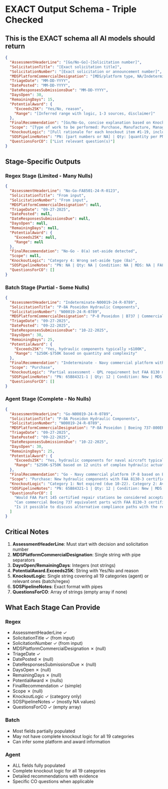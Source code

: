 # EXACT Output Schema - Triple Checked

## This is the EXACT schema all AI models should return

```json
{
  "AssessmentHeaderLine": "[Go/No-Go]-[Solicitation number]",
  "SolicitationTitle": "[Exact solicitation title]",
  "SolicitationNumber": "[Exact solicitation or announcement number]",
  "MDSPlatformCommercialDesignation": "[MDS/platform type, NA/Indeterminate, e.g., P-8 Poseidon | B737 | Commercial Item: Elevator (or) KC-46/B767 | Noncommercial: Refueling Boom (or) Indeterminate MDS | Commercial Item: AMSC Z Aircraft Tire]",
  "TriageDate": "MM-DD-YYYY",
  "DatePosted": "MM-DD-YYYY",
  "DateResponsesSubmissionsDue": "MM-DD-YYYY",
  "DaysOpen": 30,
  "RemainingDays": 15,
  "PotentialAward": {
    "Exceeds25K": "Yes/No, reason",
    "Range": "[Inferred range with logic, 1-3 sources, disclaimer]"
  },
  "FinalRecommendation": "[Go/No-Go, concise explanation based on Knockout criteria, context, exact government quote(s), page number(s), metadata, etc.]",
  "Scope": "[Type of work to be performed: Purchase, Manufacture, Managed Repair, with inference and concise proof]",
  "KnockoutLogic": "[Full rationale for each knockout item #1-19, including applicable page numbers, titles, headers, notes, inference, etc.]",
  "SOSPipelineNotes": "PN: [part numbers or NA] | Qty: [quantity per PN or NA] | Condition: [new/surplus/overhaul/etc.] | MDS: [aircraft type or NA] | [solicitation ID] | [brief description of work]",
  "QuestionsForCO": ["List relevant question(s)"]
}
```

## Stage-Specific Outputs

### Regex Stage (Limited - Many Nulls)
```json
{
  "AssessmentHeaderLine": "No-Go-FA8501-24-R-0123",
  "SolicitationTitle": "From input",
  "SolicitationNumber": "From input",
  "MDSPlatformCommercialDesignation": null,
  "TriageDate": "09-27-2025",
  "DatePosted": null,
  "DateResponsesSubmissionsDue": null,
  "DaysOpen": null,
  "RemainingDays": null,
  "PotentialAward": {
    "Exceeds25K": null,
    "Range": null
  },
  "FinalRecommendation": "No-Go - 8(a) set-aside detected",
  "Scope": null,
  "KnockoutLogic": "Category 4: Wrong set-aside type (8a)",
  "SOSPipelineNotes": "PN: NA | Qty: NA | Condition: NA | MDS: NA | FA8501-24-R-0123 | Regex knockout",
  "QuestionsForCO": []
}
```

### Batch Stage (Partial - Some Nulls)
```json
{
  "AssessmentHeaderLine": "Indeterminate-N00019-24-R-0789",
  "SolicitationTitle": "P-8A Poseidon Hydraulic Components",
  "SolicitationNumber": "N00019-24-R-0789",
  "MDSPlatformCommercialDesignation": "P-8 Poseidon | B737 | Commercial",
  "TriageDate": "09-27-2025",
  "DatePosted": "09-22-2025",
  "DateResponsesSubmissionsDue": "10-22-2025",
  "DaysOpen": 30,
  "RemainingDays": 25,
  "PotentialAward": {
    "Exceeds25K": "Yes, hydraulic components typically >$100K",
    "Range": "$250K-$750K based on quantity and complexity"
  },
  "FinalRecommendation": "Indeterminate - Navy commercial platform with source restriction needs agent review",
  "Scope": "Purchase",
  "KnockoutLogic": "Partial assessment - QPL requirement but FAA 8130 may apply",
  "SOSPipelineNotes": "PN: 65B84321-1 | Qty: 12 | Condition: New | MDS: P-8 Poseidon | N00019-24-R-0789 | Purchase hydraulic actuators",
  "QuestionsForCO": []
}
```

### Agent Stage (Complete - No Nulls)
```json
{
  "AssessmentHeaderLine": "Go-N00019-24-R-0789",
  "SolicitationTitle": "P-8A Poseidon Hydraulic Components",
  "SolicitationNumber": "N00019-24-R-0789",
  "MDSPlatformCommercialDesignation": "P-8A Poseidon | Boeing 737-800ERX | Commercial Item: Maritime Patrol Aircraft",
  "TriageDate": "09-27-2025",
  "DatePosted": "09-22-2025",
  "DateResponsesSubmissionsDue": "10-22-2025",
  "DaysOpen": 30,
  "RemainingDays": 25,
  "PotentialAward": {
    "Exceeds25K": "Yes, hydraulic components for naval aircraft typically exceed $250K",
    "Range": "$250K-$750K based on 12 units of complex hydraulic actuators"
  },
  "FinalRecommendation": "Go - Navy commercial platform (P-8 based on Boeing 737) with FAA 8130-3 certification acceptable per solicitation page 4. No security clearance or restrictive set-asides. QPL requirement can be satisfied with FAA certified sources.",
  "Scope": "Purchase: New hydraulic components with FAA 8130-3 certification",
  "KnockoutLogic": "Category 1: Not expired (due 10-22). Category 2: Aviation domain confirmed. Category 3: No clearance required. Category 4: Small business set-aside (SOS qualifies). Category 5: QPL exists but FAA 8130 exception applies for Navy commercial platform. Category 6: TDP not required for purchase. Category 7: No export restrictions. Category 8: No AMSC codes found. Category 9: No military SAR - FAA cert acceptable. Category 10: Commercial platform (Boeing 737 based). Category 11: Purchase not manufacture. Category 12: Open competition. Category 13: Subcontracting allowed. Category 14: Direct contract. Category 15: Not R&D. Category 16: No IT access required. Category 17: FAA cert acceptable. Category 18: No depot requirement. Category 19: No CAD required.",
  "SOSPipelineNotes": "PN: 65B84321-1 | Qty: 12 | Condition: New | MDS: P-8 Poseidon | N00019-24-R-0789 | Purchase hydraulic actuators with FAA 8130-3",
  "QuestionsForCO": [
    "Would FAA Part 145 certified repair stations be considered acceptable approved sources?",
    "Can commercial Boeing 737 equivalent parts with FAA 8130-3 certification satisfy the P-8 requirement?",
    "Is it possible to discuss alternative compliance paths with the requirements owner?"
  ]
}
```

## Critical Notes

1. **AssessmentHeaderLine**: Must start with decision and solicitation number
2. **MDSPlatformCommercialDesignation**: Single string with pipe separators
3. **DaysOpen/RemainingDays**: Integers (not strings)
4. **PotentialAward.Exceeds25K**: String with Yes/No and reason
5. **KnockoutLogic**: Single string covering all 19 categories (agent) or relevant ones (batch/regex)
6. **SOSPipelineNotes**: Exact format with pipes
7. **QuestionsForCO**: Array of strings (empty array if none)

## What Each Stage Can Provide

### Regex
- AssessmentHeaderLine ✓
- SolicitationTitle ✓ (from input)
- SolicitationNumber ✓ (from input)
- MDSPlatformCommercialDesignation ✗ (null)
- TriageDate ✓
- DatePosted ✗ (null)
- DateResponsesSubmissionsDue ✗ (null)
- DaysOpen ✗ (null)
- RemainingDays ✗ (null)
- PotentialAward ✗ (nulls)
- FinalRecommendation ✓ (simple)
- Scope ✗ (null)
- KnockoutLogic ✓ (category only)
- SOSPipelineNotes ✓ (mostly NA values)
- QuestionsForCO ✓ (empty array)

### Batch
- Most fields partially populated
- May not have complete knockout logic for all 19 categories
- Can infer some platform and award information

### Agent
- ALL fields fully populated
- Complete knockout logic for all 19 categories
- Detailed recommendations with evidence
- Specific CO questions when applicable